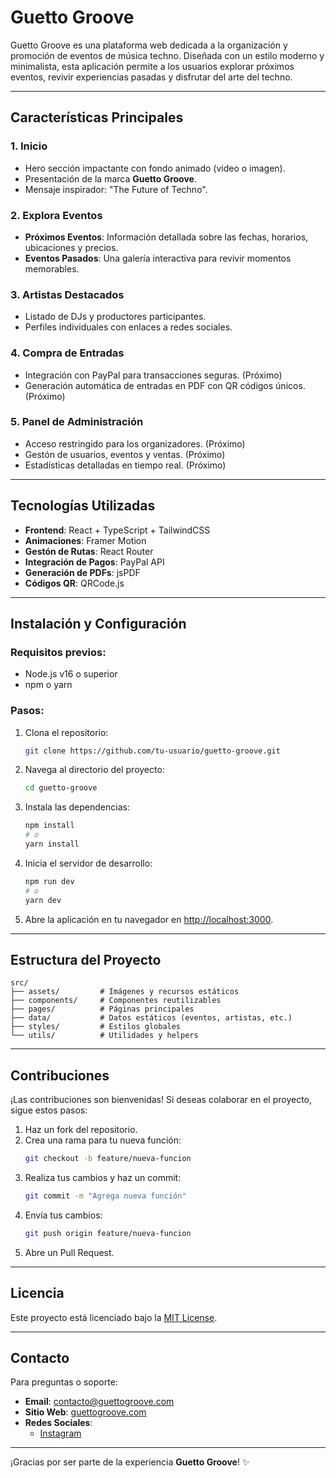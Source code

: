 # Guetto Groove

Guetto Groove es una plataforma web dedicada a la organización y promoción de eventos de música techno. Diseñada con un estilo moderno y minimalista, esta aplicación permite a los usuarios explorar próximos eventos, revivir experiencias pasadas y disfrutar del arte del techno.

---

## Características Principales

### 1. **Inicio**
- Hero sección impactante con fondo animado (video o imagen).
- Presentación de la marca **Guetto Groove**.
- Mensaje inspirador: "The Future of Techno".

### 2. **Explora Eventos**
- **Próximos Eventos**: Información detallada sobre las fechas, horarios, ubicaciones y precios.
- **Eventos Pasados**: Una galería interactiva para revivir momentos memorables.

### 3. **Artistas Destacados**
- Listado de DJs y productores participantes.
- Perfiles individuales con enlaces a redes sociales.

### 4. **Compra de Entradas**
- Integración con PayPal para transacciones seguras. (Próximo)
- Generación automática de entradas en PDF con QR códigos únicos. (Próximo)

### 5. **Panel de Administración**
- Acceso restringido para los organizadores. (Próximo)
- Gestón de usuarios, eventos y ventas. (Próximo)
- Estadísticas detalladas en tiempo real. (Próximo)

---

## Tecnologías Utilizadas

- **Frontend**: React + TypeScript + TailwindCSS
- **Animaciones**: Framer Motion
- **Gestón de Rutas**: React Router
- **Integración de Pagos**: PayPal API
- **Generación de PDFs**: jsPDF
- **Códigos QR**: QRCode.js

---

## Instalación y Configuración

### Requisitos previos:
- Node.js v16 o superior
- npm o yarn

### Pasos:
1. Clona el repositorio:
   ```bash
   git clone https://github.com/tu-usuario/guetto-groove.git
   ```

2. Navega al directorio del proyecto:
   ```bash
   cd guetto-groove
   ```

3. Instala las dependencias:
   ```bash
   npm install
   # o
   yarn install
   ```

4. Inicia el servidor de desarrollo:
   ```bash
   npm run dev
   # o
   yarn dev
   ```

5. Abre la aplicación en tu navegador en [http://localhost:3000](http://localhost:3000).

---

## Estructura del Proyecto

```plaintext
src/
├── assets/         # Imágenes y recursos estáticos
├── components/     # Componentes reutilizables
├── pages/          # Páginas principales
├── data/           # Datos estáticos (eventos, artistas, etc.)
├── styles/         # Estilos globales
└── utils/          # Utilidades y helpers
```

---

## Contribuciones

¡Las contribuciones son bienvenidas! Si deseas colaborar en el proyecto, sigue estos pasos:

1. Haz un fork del repositorio.
2. Crea una rama para tu nueva función:
   ```bash
   git checkout -b feature/nueva-funcion
   ```
3. Realiza tus cambios y haz un commit:
   ```bash
   git commit -m "Agrega nueva función"
   ```
4. Envía tus cambios:
   ```bash
   git push origin feature/nueva-funcion
   ```
5. Abre un Pull Request.

---

## Licencia

Este proyecto está licenciado bajo la [MIT License](https://opensource.org/licenses/MIT).

---

## Contacto

Para preguntas o soporte:
- **Email**: contacto@guettogroove.com
- **Sitio Web**: [guettogroove.com](https://guettogroove.com)
- **Redes Sociales**:
  - [Instagram](https://instagram.com/guetto_groove)

---

¡Gracias por ser parte de la experiencia **Guetto Groove**! ✨

